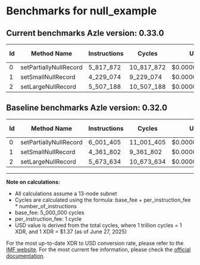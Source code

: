 # Benchmarks for null_example

## Current benchmarks Azle version: 0.33.0
| Id | Method Name | Instructions | Cycles | USD | USD/Million Calls | Change |
|-----------|-------------|------------|--------|-----|--------------|-------|
| 0 | setPartiallyNullRecord | 5_817_872 | 10_817_872 | $0.0000148205 | $14.82 | <font color="green">-183_533</font> |
| 1 | setSmallNullRecord | 4_229_074 | 9_229_074 | $0.0000126438 | $12.64 | <font color="green">-132_728</font> |
| 2 | setLargeNullRecord | 5_507_188 | 10_507_188 | $0.0000143948 | $14.39 | <font color="green">-166_446</font> |

## Baseline benchmarks Azle version: 0.32.0
| Id | Method Name | Instructions | Cycles | USD | USD/Million Calls |
|-----------|-------------|------------|--------|-----|--------------|
| 0 | setPartiallyNullRecord | 6_001_405 | 11_001_405 | $0.0000150719 | $15.07 |
| 1 | setSmallNullRecord | 4_361_802 | 9_361_802 | $0.0000128257 | $12.82 |
| 2 | setLargeNullRecord | 5_673_634 | 10_673_634 | $0.0000146229 | $14.62 |



---

**Note on calculations:**
- All calculations assume a 13-node subnet
- Cycles are calculated using the formula: base_fee + per_instruction_fee \* number_of_instructions
- base_fee: 5_000_000 cycles
- per_instruction_fee: 1 cycle
- USD value is derived from the total cycles, where 1 trillion cycles = 1 XDR, and 1 XDR = $1.37 (as of June 27, 2025)

For the most up-to-date XDR to USD conversion rate, please refer to the [IMF website](https://www.imf.org/external/np/fin/data/rms_sdrv.aspx).
For the most current fee information, please check the [official documentation](https://internetcomputer.org/docs/references/cycles-cost-formulas).